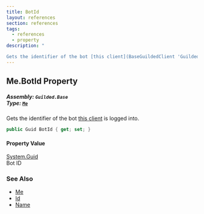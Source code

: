 ```yaml
---
title: BotId
layout: references
section: references
tags:
  - references
  - property
description: "

Gets the identifier of the bot [this client](BaseGuildedClient 'Guilded.Base.BaseGuildedClient') is logged into."
---
```


## Me.BotId Property
##### **Assembly:** `Guilded.Base`<br/>**Type:** [`Me`](Me 'Guilded.Base.Users.Me')

Gets the identifier of the bot [this client](BaseGuildedClient 'Guilded.Base.BaseGuildedClient') is logged into.

```csharp
public Guid BotId { get; set; }
```

#### Property Value
[System.Guid](https://docs.microsoft.com/en-us/dotnet/api/System.Guid 'System.Guid')  
Bot ID

### See Also
- [Me](Me 'Guilded.Base.Users.Me')
- [Id](Me.Id 'Guilded.Base.Users.Me.Id')
- [Name](Me.Name 'Guilded.Base.Users.Me.Name')